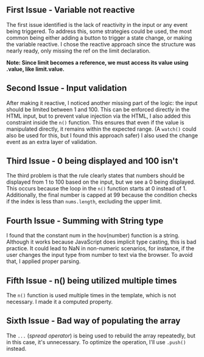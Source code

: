 ## First Issue - Variable not reactive
The first issue identified is the lack of reactivity in the input or any event being triggered.
To address this, some strategies could be used, the most common being either adding a button to trigger a state change,
or making the variable reactive. I chose the reactive approach since the structure was nearly ready, only missing the 
ref on the limit declaration.

**Note: Since limit becomes a reference, we must access its value using .value, like limit.value.**
## Second Issue - Input validation
After making it reactive, I noticed another missing part of the logic: the input should be limited between 1 and 100.
This can be enforced directly in the HTML input, but to prevent value injection via the HTML,
I also added this constraint inside the `n()` function. This ensures that even if the value is manipulated directly,
it remains within the expected range. (A `watch()` could also be used for this, but I found this approach safer)
I also used the change event as an extra layer of validation.

## Third Issue - 0 being displayed and 100 isn't
The third problem is that the rule clearly states that numbers should be displayed from 1 to 100 based on the input,
but we see a 0 being displayed. This occurs because the loop in the `n()` function starts at 0 instead of 1.
Additionally, the final number is capped at 99 because the condition checks if the index is less than `nums.length`,
excluding the upper limit.

## Fourth Issue - Summing with String type
I found that the constant num in the hov(number) function is a string.
Although it works because JavaScript does implicit type casting, this is bad practice.
It could lead to NaN in non-numeric scenarios, for instance, if the user changes the input type from number 
to text via the browser. To avoid that, I applied proper parsing.

## Fifth Issue - n() being utilized multiple times
The `n()` function is used multiple times in the template, which is not necessary. I made it a computed property.

## Sixth Issue - Bad way of populating the array
The `...` (*spread operator*) is being used to rebuild the array repeatedly, but in this case, it's unnecessary.
To optimize the operation, I'll use `.push()` instead.